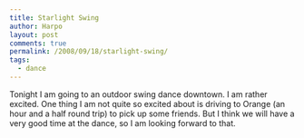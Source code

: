 ```yaml
---
title: Starlight Swing
author: Harpo
layout: post
comments: true
permalink: /2008/09/18/starlight-swing/
tags:
  - dance
---
```

Tonight I am going to an outdoor swing dance downtown. I am rather excited. One thing I am not quite so excited about is driving to Orange (an hour and a half round trip) to pick up some friends. But I think we will have a very good time at the dance, so I am looking forward to that.
